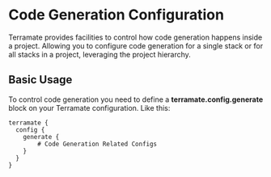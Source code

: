 # Code Generation Configuration

Terramate provides facilities to control how code generation happens
inside a project. Allowing you to configure code generation for
a single stack or for all stacks in a project, leveraging the
project hierarchy.

## Basic Usage

To control code generation you need to define a **terramate.config.generate**
block on your Terramate configuration. Like this:

```hcl
terramate {
  config {
    generate {
        # Code Generation Related Configs
    }
  }
}
```
